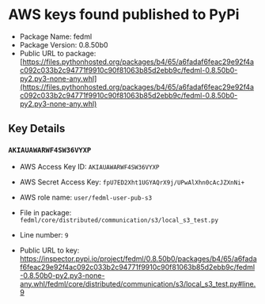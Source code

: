 # AWS keys found published to PyPi

* Package Name: fedml
* Package Version: 0.8.50b0
* Public URL to package: [https://files.pythonhosted.org/packages/b4/65/a6fadaf6feac29e92f4ac092c033b2c94771f9910c90f81063b85d2ebb9c/fedml-0.8.50b0-py2.py3-none-any.whl](https://files.pythonhosted.org/packages/b4/65/a6fadaf6feac29e92f4ac092c033b2c94771f9910c90f81063b85d2ebb9c/fedml-0.8.50b0-py2.py3-none-any.whl)

## Key Details

### `AKIAUAWARWF4SW36VYXP`

* AWS Access Key ID: `AKIAUAWARWF4SW36VYXP`
* AWS Secret Access Key: `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` 
* AWS role name: `user/fedml-user-pub-s3`
* File in package: `fedml/core/distributed/communication/s3/local_s3_test.py`
* Line number: `9`

* Public URL to key: https://inspector.pypi.io/project/fedml/0.8.50b0/packages/b4/65/a6fadaf6feac29e92f4ac092c033b2c94771f9910c90f81063b85d2ebb9c/fedml-0.8.50b0-py2.py3-none-any.whl/fedml/core/distributed/communication/s3/local_s3_test.py#line.9


